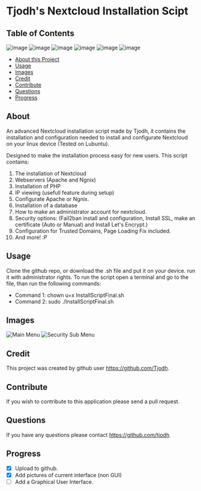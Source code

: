 # Tjodh's Nextcloud Installation Scipt
## Table of Contents
![image](https://img.shields.io/github/contributors-anon/Tjodh/Nextcloud-install-script?color=Green&label=Contributors&style=plastic)
![image](https://img.shields.io/github/commit-activity/w/Tjodh/Nextcloud-install-script?style=plastic)
![image](https://img.shields.io/github/last-commit/Tjodh/Nextcloud-install-script?style=plastic)
![image](https://img.shields.io/github/downloads/Tjodh/Nextcloud-install-script/total?style=plastic)
![image](https://img.shields.io/github/languages/top/Tjodh/Nextcloud-install-script?style=plastic)
![image](https://img.shields.io/github/repo-size/Tjodh/Nextcloud-install-script)


* [About this Project](#About)
* [Usage](#Usage)
* [Images](#Images)
* [Credit](#Credit)
* [Contribute](#Contribute)
* [Questions](#Questions)
* [Progress](#Progress)

## About
An advanced Nextcloud installation script made by Tjodh, 
it contains the installation and configuration needed to install and configurate Nextcloud on your linux device (Tested on Lubuntu).

Designed to make the installation process easy for new users. 
This script contains:

1. The installation of Nextcloud
2. Webservers (Apache and Ngnix)
3. Installation of PHP
4. IP viewing (usefull feature during setup)
5. Configurate Apache or Ngnix.
6. Installation of a database
7. How to make an administrator account for nextcloud. 
8. Security options: (Fail2ban install and configuration, Install SSL, make an certificate (Auto or Manual) and Install Let's Encrypt.)
9. Configuration for Trusted Domains, Page Loading Fix included.
10. And more! :P


## Usage 
Clone the github repo, or download the .sh file and put it on your device. run it with administrator rights.
To run the script open a terminal and go to the file, than run the following commands: 

- Command 1: chown u+x InstallScriptFinal.sh 
- Command 2: sudo ./InstallScriptFinal.sh

## Images

![Main Menu](https://raw.githubusercontent.com/Tjodh/Nextcloud-install-script/main/screenshot/Main%20Menu.png)
![Security Sub Menu](https://raw.githubusercontent.com/Tjodh/Nextcloud-install-script/main/screenshot/Security%20Menu.png)

## Credit
This project was created by github user https://github.com/Tjodh.


## Contribute 
If you wish to contribute to this application please send a pull request. 


## Questions
If you have any questions please contact https://github.com/tjodh.

## Progress

- [X] Upload to github.
- [X] Add pictures of current interface (non GUI)
- [ ] Add a Graphical User Interface.
